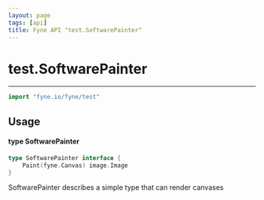 ```yaml
---
layout: page
tags: [api]
title: Fyne API "test.SoftwarePainter"
---
```


# test.SoftwarePainter
---
```go
import "fyne.io/fyne/test"
```

## Usage

#### type SoftwarePainter

```go
type SoftwarePainter interface {
	Paint(fyne.Canvas) image.Image
}
```

SoftwarePainter describes a simple type that can render canvases
